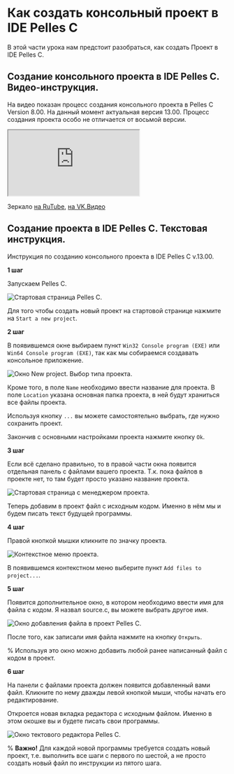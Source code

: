 # Как создать консольный проект в IDE Pelles C

В этой части урока нам предстоит разобраться, как создать Проект в IDE Pelles C.

## Создание консольного проекта в IDE Pelles C. Видео-инструкция.

На видео показан процесс создания консольного проекта в Pelles С  Version 8.00. На данный момент актуальная версия 13.00. Процесс создания проекта особо не отличается от восьмой версии.

<div class="lessonVideo">
	<iframe src="https://www.youtube.com/embed/xQfba8vRMvA?rel=0"  allowfullscreen></iframe>
</div>

Зеркало <a href="https://rutube.ru/video/7ab4a5a763a3a677637beaaea5a2032c/?r=wd">на RuTube</a>, <a href="https://vkvideo.ru/video-31218664_456239028">на VK.Видео</a>


## Создание проекта в IDE Pelles C. Текстовая инструкция.

Инструкция по созданию консольного проекта в IDE Pelles C v.13.00.

**1 шаг**

Запускаем Pelles C.

![Стартовая страница Pelles C.](./new_project_step1.png "Рис.1 Стартовая страница IDE Pelles C")

Для того чтобы создать новый проект на стартовой странице нажмите на `Start a new project`.

**2 шаг**

В появившемся окне выбираем пункт `Win32 Console program (EXE)` или `Win64 Console program (EXE)`, так как мы собираемся создавать консольное приложение.

![Окно New project. Выбор типа проекта.](./new_project_step2.png "Рис.2 Окно New project. Выбор типа проекта")

Кроме того, в поле `Name` необходимо ввести название для проекта. В поле `Location` указана основная папка проекта, в ней будут храниться все файлы проекта.

Используя кнопку `...` вы можете самостоятельно выбрать, где нужно сохранить проект.

Закончив с основными настройками проекта нажмите кнопку `Ok`.

**3 шаг**

Если всё сделано правильно, то в правой части окна появится отдельная панель с файлами вашего проекта. Т.к. пока файлов в проекте нет, то там будет просто указано название проекта.

![Стартовая страница с менеджером проекта.](./new_project_step3.png "Рис.3 Стартовая страница и Панель с файлами проекта")


Теперь добавим в проект файл с исходным кодом. Именно в нём мы и будем писать текст будущей программы.

**4 шаг**

Правой кнопкой мышки кликните по значку проекта.

![Контекстное меню проекта.](./new_project_step4.png "Рис.4 Контекстное меню проекта")

В появившемся контекстном меню выберите пункт `Add files to project...`.

**5 шаг**

Появится дополнительное окно, в котором необходимо ввести имя для файла с кодом. Я назвал source.с, вы можете выбрать другое имя.

![Окно добавления файла в проект Pelles C.](./new_project_step5.png "Рис.5 Окно добавления файла в проект Pelles C")

После того, как записали имя файла нажмите на кнопку `Открыть`.

% Используя это окно можно добавить любой ранее написанный файл с кодом в проект.

**6 шаг**

На панели с файлами проекта должен появится добавленный вами файл. Кликните по нему дважды левой кнопкой мыши, чтобы начать его редактирование.

Откроется новая вкладка редактора с исходным файлом. Именно в этом окошке вы и будете писать свои программы.

![Окно тектового редактора Pelles C.](./new_project_step6.png "Рис.6 Окно тектового редактора Pelles C")

% **Важно!** 
Для каждой новой программы требуется создать новый проект, т.е. выполнить все шаги с первого по шестой, а не просто создать новый файл по инструкции из пятого шага.